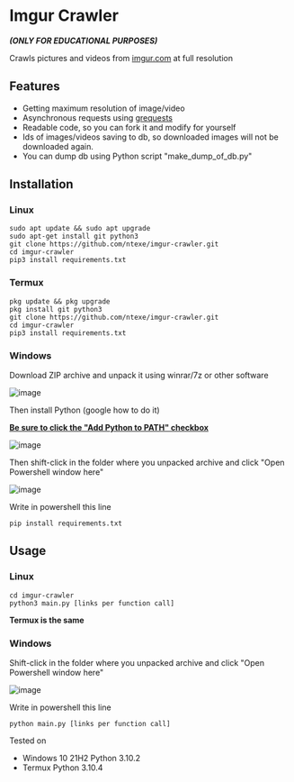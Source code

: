 # Imgur Crawler
***(ONLY FOR EDUCATIONAL PURPOSES)***

Crawls pictures and videos from [imgur.com](https://imgur.com) at full resolution

## Features
* Getting maximum resolution of image/video
* Asynchronous requests using [grequests](https://pypi.org/project/grequests/)
* Readable code, so you can fork it and modify for yourself
* Ids of images/videos saving to db, so downloaded images will not be downloaded again.
* You can dump db using Python script "make_dump_of_db.py"

## Installation
### Linux
```
sudo apt update && sudo apt upgrade
sudo apt-get install git python3
git clone https://github.com/ntexe/imgur-crawler.git
cd imgur-crawler
pip3 install requirements.txt
```
### Termux
```
pkg update && pkg upgrade
pkg install git python3
git clone https://github.com/ntexe/imgur-crawler.git
cd imgur-crawler
pip3 install requirements.txt
```
### Windows
Download ZIP archive and unpack it using winrar/7z or other software

![image](https://user-images.githubusercontent.com/82678562/182241806-9df91772-2c41-4dc2-be35-49a7d0a9fffc.png)

Then install Python (google how to do it)

<ins>**Be sure to click the "Add Python to PATH" checkbox**</ins>

![image](https://miro.medium.com/max/1282/1*ecMIFT0gDLcLRD1y5q8_Tg.png)

Then shift-click in the folder where you unpacked archive and click "Open Powershell window here"

![image](https://user-images.githubusercontent.com/82678562/182243232-3d75e91f-31d2-44cb-bdbf-1f02bc2e674f.png)

Write in powershell this line
```
pip install requirements.txt
```

## Usage
### Linux
```
cd imgur-crawler
python3 main.py [links per function call]
```
**Termux is the same**
### Windows

Shift-click in the folder where you unpacked archive and click "Open Powershell window here"

![image](https://user-images.githubusercontent.com/82678562/182243232-3d75e91f-31d2-44cb-bdbf-1f02bc2e674f.png)

Write in powershell this line
```
python main.py [links per function call]
```

Tested on
* Windows 10 21H2 Python 3.10.2
* Termux Python 3.10.4
